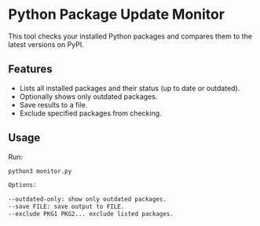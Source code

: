 # Python Package Update Monitor

This tool checks your installed Python packages and compares them to the latest versions on PyPI.

## Features

- Lists all installed packages and their status (up to date or outdated).
- Optionally shows only outdated packages.
- Save results to a file.
- Exclude specified packages from checking.

## Usage

Run:

```bash
python3 monitor.py

Options:

--outdated-only: show only outdated packages.
--save FILE: save output to FILE.
--exclude PKG1 PKG2... exclude listed packages.
